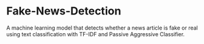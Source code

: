 # Fake-News-Detection
A machine learning model that detects whether a news article is fake or real using text classification with TF-IDF and Passive Aggressive Classifier.
